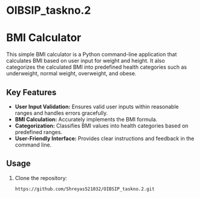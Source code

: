 # OIBSIP_taskno.2
# BMI Calculator

This simple BMI calculator is a Python command-line application that calculates BMI based on user input for weight and height. It also categorizes the calculated BMI into predefined health categories such as underweight, normal weight, overweight, and obese.

## Key Features

- **User Input Validation:** Ensures valid user inputs within reasonable ranges and handles errors gracefully.
- **BMI Calculation:** Accurately implements the BMI formula.
- **Categorization:** Classifies BMI values into health categories based on predefined ranges.
- **User-Friendly Interface:** Provides clear instructions and feedback in the command line.

## Usage

1. Clone the repository:

   ```bash
   https://github.com/Shreyas521032/OIBSIP_taskno.2.git
